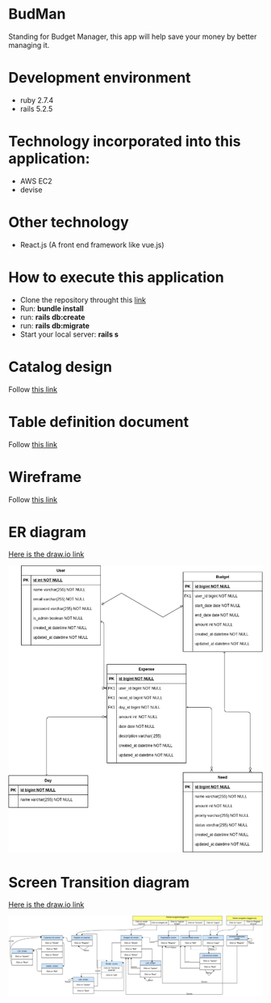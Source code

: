 # BudMan

Standing for Budget Manager, this app will help save your money by better managing it.
# Development environment

* ruby 2.7.4
* rails 5.2.5

 # Technology incorporated into this application:

 * AWS EC2
 * devise

# Other technology
* React.js (A front end framework like vue.js)

# How to execute this application

* Clone the repository throught this [link](https://github.com/eaguidigodo/budman.git)
* Run: **bundle install**
* run: **rails db:create**
* run: **rails db:migrate**
* Start your local server: **rails s**

# Catalog design

Follow [this link](https://docs.google.com/spreadsheets/d/10BRN7Nhl36U05Ym3ggUUe_0x8RttGASNtyYde8cBlOo/edit?usp=sharing)

# Table definition document
Follow [this link](https://docs.google.com/spreadsheets/d/10BRN7Nhl36U05Ym3ggUUe_0x8RttGASNtyYde8cBlOo/edit?usp=sharing)

# Wireframe 
Follow [this link](https://drive.google.com/file/d/1pxEHsL8E7sgTmsmLzDBYK0BPV9N0AUkn/view?usp=sharing)

# ER diagram
[Here is the draw.io link](https://drive.google.com/file/d/1Yvoi_Wf_dWzIh3iJqiJxZAy76qCp3sh0/view?usp=sharing)

![](docs/budman_db.drawio.png)

# Screen Transition diagram
[Here is the draw.io link](https://drive.google.com/file/d/1o46gs7_-BdW25ZtvDo6Fd2H8N7YqBKYb/view?usp=sharing)

![](docs/budman_transition.drawio.png)
